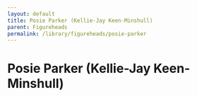 ```yaml
---
layout: default
title: Posie Parker (Kellie-Jay Keen-Minshull)
parent: Figureheads
permalink: /library/figureheads/posie-parker
---
```


# Posie Parker (Kellie-Jay Keen-Minshull)
